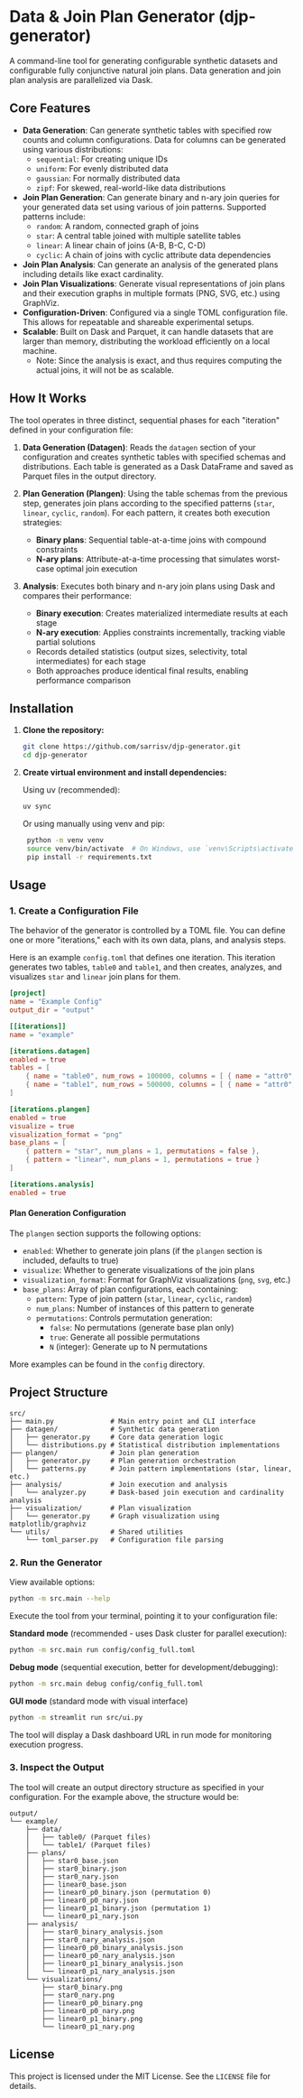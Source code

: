 # Data & Join Plan Generator (djp-generator)

A command-line tool for generating configurable synthetic datasets and configurable fully conjunctive natural join plans.
Data generation and join plan analysis are parallelized via Dask.

## Core Features

- **Data Generation**: Can generate synthetic tables with specified row counts and column configurations. Data for columns can be generated using various distributions:
  - `sequential`: For creating unique IDs
  - `uniform`: For evenly distributed data
  - `gaussian`: For normally distributed data
  - `zipf`: For skewed, real-world-like data distributions
- **Join Plan Generation**: Can generate binary and n-ary join queries for your generated data set using various of join patterns. Supported patterns include:
  - `random`: A random, connected graph of joins
  - `star`: A central table joined with multiple satellite tables
  - `linear`: A linear chain of joins (A-B, B-C, C-D)
  - `cyclic`: A chain of joins with cyclic attribute data dependencies
- **Join Plan Analysis**: Can generate an analysis of the generated plans including details like exact cardinality.
- **Join Plan Visualizations**: Generate visual representations of join plans and their execution graphs in multiple formats (PNG, SVG, etc.) using GraphViz.
- **Configuration-Driven**: Configured via a single TOML configuration file. This allows for repeatable and shareable experimental setups.
- **Scalable**: Built on Dask and Parquet, it can handle datasets that are larger than memory, distributing the workload efficiently on a local machine.
  - Note: Since the analysis is exact, and thus requires computing the actual joins, it will not be as scalable.

## How It Works

The tool operates in three distinct, sequential phases for each "iteration" defined in your configuration file:

1. **Data Generation (Datagen)**: Reads the `datagen` section of your configuration and creates synthetic tables with specified schemas and distributions. Each table is generated as a Dask DataFrame and saved as Parquet files in the output directory.

2. **Plan Generation (Plangen)**: Using the table schemas from the previous step, generates join plans according to the specified patterns (`star`, `linear`, `cyclic`, `random`). For each pattern, it creates both execution strategies:
   - **Binary plans**: Sequential table-at-a-time joins with compound constraints
   - **N-ary plans**: Attribute-at-a-time processing that simulates worst-case optimal join execution

3. **Analysis**: Executes both binary and n-ary join plans using Dask and compares their performance:
   - **Binary execution**: Creates materialized intermediate results at each stage
   - **N-ary execution**: Applies constraints incrementally, tracking viable partial solutions
   - Records detailed statistics (output sizes, selectivity, total intermediates) for each stage
   - Both approaches produce identical final results, enabling performance comparison

## Installation

1. **Clone the repository:**

   ```bash
   git clone https://github.com/sarrisv/djp-generator.git
   cd djp-generator
   ```

2. **Create virtual environment and install dependencies:**

   Using uv (recommended):

   ```bash
   uv sync
   ```

   Or using manually using venv and pip:

   ```bash
    python -m venv venv
    source venv/bin/activate  # On Windows, use `venv\Scripts\activate`
    pip install -r requirements.txt
   ```

## Usage

### 1. Create a Configuration File

The behavior of the generator is controlled by a TOML file. You can define one or more "iterations," each with its own data, plans, and analysis steps.

Here is an example `config.toml` that defines one iteration. This iteration generates two tables, `table0` and `table1`, and then creates, analyzes, and visualizes `star` and `linear` join plans for them.

```toml
[project]
name = "Example Config"
output_dir = "output"

[[iterations]]
name = "example"

[iterations.datagen]
enabled = true
tables = [
    { name = "table0", num_rows = 100000, columns = [ { name = "attr0", dtype = "int64", distribution = { type = "sequential", start = 1 } }, { name = "attr1", dtype = "int32", distribution = { type = "gaussian", mean = 40, std = 10 } }, { name = "attr2", dtype = "int32", distribution = { type = "zipf", skew = 1.2 }, low = 10000, high = 99999 } ] },
    { name = "table1", num_rows = 500000, columns = [ { name = "attr0", dtype = "int64", distribution = { type = "sequential", start = 1 } }, { name = "attr1", dtype = "int64", distribution = { type = "uniform" }, low = 1, high = 100000 }, { name = "attr2", dtype = "float64", distribution = { type = "uniform" }, low = 5.0, high = 500.0 } ] }
]

[iterations.plangen]
enabled = true
visualize = true
visualization_format = "png"
base_plans = [
    { pattern = "star", num_plans = 1, permutations = false },
    { pattern = "linear", num_plans = 1, permutations = true }
]

[iterations.analysis]
enabled = true
```

#### Plan Generation Configuration

The `plangen` section supports the following options:

- `enabled`: Whether to generate join plans (if the `plangen` section is included, defaults to true)
- `visualize`: Whether to generate visualizations of the join plans
- `visualization_format`: Format for GraphViz visualizations (`png`, `svg`, etc.)
- `base_plans`: Array of plan configurations, each containing:
  - `pattern`: Type of join pattern (`star`, `linear`, `cyclic`, `random`)
  - `num_plans`: Number of instances of this pattern to generate
  - `permutations`: Controls permutation generation:
    - `false`: No permutations (generate base plan only)
    - `true`: Generate all possible permutations
    - `N` (integer): Generate up to N permutations

More examples can be found in the `config` directory.

## Project Structure

```
src/
├── main.py              # Main entry point and CLI interface
├── datagen/             # Synthetic data generation
│   ├── generator.py     # Core data generation logic
│   └── distributions.py # Statistical distribution implementations
├── plangen/             # Join plan generation
│   ├── generator.py     # Plan generation orchestration
│   └── patterns.py      # Join pattern implementations (star, linear, etc.)
├── analysis/            # Join execution and analysis
│   └── analyzer.py      # Dask-based join execution and cardinality analysis
├── visualization/       # Plan visualization
│   └── generator.py     # Graph visualization using matplotlib/graphviz
└── utils/               # Shared utilities
    └── toml_parser.py   # Configuration file parsing
```

### 2. Run the Generator

View available options:

```bash
python -m src.main --help
```

Execute the tool from your terminal, pointing it to your configuration file:

**Standard mode** (recommended - uses Dask cluster for parallel execution):

```bash
python -m src.main run config/config_full.toml
```

**Debug mode** (sequential execution, better for development/debugging):

```bash
python -m src.main debug config/config_full.toml
```

**GUI mode** (standard mode with visual interface)

```bash
python -m streamlit run src/ui.py
```

The tool will display a Dask dashboard URL in run mode for monitoring execution progress.

### 3. Inspect the Output

The tool will create an output directory structure as specified in your configuration. For the example above, the structure would be:

```
output/
└── example/
    ├── data/
    │   ├── table0/ (Parquet files)
    │   └── table1/ (Parquet files)
    ├── plans/
    │   ├── star0_base.json
    │   ├── star0_binary.json
    │   ├── star0_nary.json
    │   ├── linear0_base.json
    │   ├── linear0_p0_binary.json (permutation 0)
    │   ├── linear0_p0_nary.json
    │   ├── linear0_p1_binary.json (permutation 1)
    │   └── linear0_p1_nary.json
    ├── analysis/
    │   ├── star0_binary_analysis.json
    │   ├── star0_nary_analysis.json
    │   ├── linear0_p0_binary_analysis.json
    │   ├── linear0_p0_nary_analysis.json
    │   ├── linear0_p1_binary_analysis.json
    │   └── linear0_p1_nary_analysis.json
    └── visualizations/
        ├── star0_binary.png
        ├── star0_nary.png
        ├── linear0_p0_binary.png
        ├── linear0_p0_nary.png
        ├── linear0_p1_binary.png
        └── linear0_p1_nary.png
```

## License

This project is licensed under the MIT License. See the `LICENSE` file for details.
